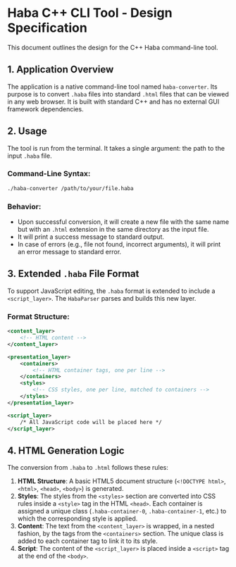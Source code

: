 # Haba C++ CLI Tool - Design Specification

This document outlines the design for the C++ Haba command-line tool.

## 1. Application Overview

The application is a native command-line tool named `haba-converter`. Its purpose is to convert `.haba` files into standard `.html` files that can be viewed in any web browser. It is built with standard C++ and has no external GUI framework dependencies.

## 2. Usage

The tool is run from the terminal. It takes a single argument: the path to the input `.haba` file.

### Command-Line Syntax:
```bash
./haba-converter /path/to/your/file.haba
```

### Behavior:
- Upon successful conversion, it will create a new file with the same name but with an `.html` extension in the same directory as the input file.
- It will print a success message to standard output.
- In case of errors (e.g., file not found, incorrect arguments), it will print an error message to standard error.

## 3. Extended `.haba` File Format

To support JavaScript editing, the `.haba` format is extended to include a `<script_layer>`. The `HabaParser` parses and builds this new layer.

### Format Structure:

```xml
<content_layer>
    <!-- HTML content -->
</content_layer>

<presentation_layer>
    <containers>
        <!-- HTML container tags, one per line -->
    </containers>
    <styles>
        <!-- CSS styles, one per line, matched to containers -->
    </styles>
</presentation_layer>

<script_layer>
    /* All JavaScript code will be placed here */
</script_layer>
```

## 4. HTML Generation Logic

The conversion from `.haba` to `.html` follows these rules:

1.  **HTML Structure**: A basic HTML5 document structure (`<!DOCTYPE html>`, `<html>`, `<head>`, `<body>`) is generated.
2.  **Styles**: The styles from the `<styles>` section are converted into CSS rules inside a `<style>` tag in the HTML `<head>`. Each container is assigned a unique class (`.haba-container-0`, `.haba-container-1`, etc.) to which the corresponding style is applied.
3.  **Content**: The text from the `<content_layer>` is wrapped, in a nested fashion, by the tags from the `<containers>` section. The unique class is added to each container tag to link it to its style.
4.  **Script**: The content of the `<script_layer>` is placed inside a `<script>` tag at the end of the `<body>`.
